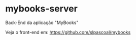 # mybooks-server
 Back-End da aplicação "MyBooks"
 
Veja o front-end em: https://github.com/slpascoal/mybooks
